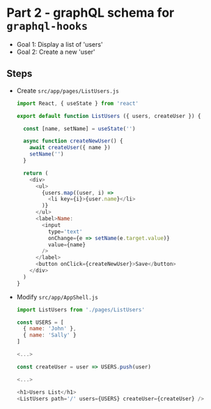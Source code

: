 # Part 2 - graphQL schema for `graphql-hooks`

- Goal 1: Display a list of 'users'
- Goal 2: Create a new 'user'

## Steps

- Create `src/app/pages/ListUsers.js`

  ```js
  import React, { useState } from 'react'

  export default function ListUsers ({ users, createUser }) {

    const [name, setName] = useState('')

    async function createNewUser() {
      await createUser({ name })
      setName('')
    }

    return (
      <div>
        <ul>
          {users.map((user, i) =>
            <li key={i}>{user.name}</li>
          )}
        </ul>
        <label>Name:
          <input
            type='text'
            onChange={e => setName(e.target.value)}
            value={name}
          />
        </label>
        <button onClick={createNewUser}>Save</button>
      </div>
    )
  }
  ```

- Modify `src/app/AppShell.js`
  ```js
  import ListUsers from './pages/ListUsers'

  const USERS = [
    { name: 'John' },
    { name: 'Sally' }
  ]

  <...>

  const createUser = user => USERS.push(user)

  <...>

  <h1>Users List</h1>
  <ListUsers path='/' users={USERS} createUser={createUser} />
  ```
